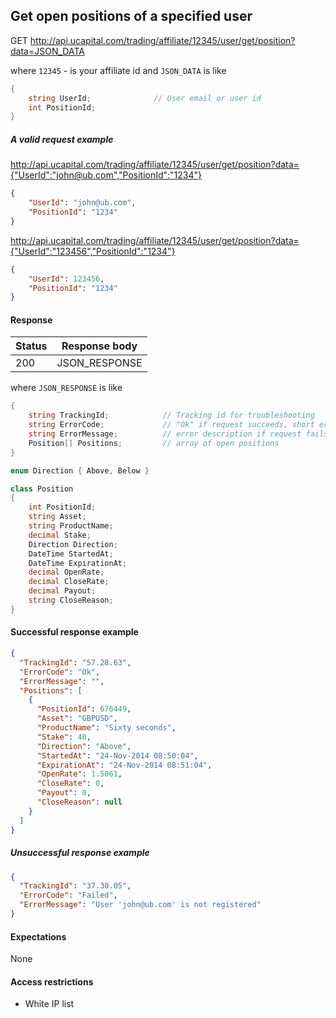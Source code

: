 ﻿## Get open positions of a specified user

GET http://api.ucapital.com/trading/affiliate/12345/user/get/position?data=JSON_DATA

where `12345` - is your affiliate id and `JSON_DATA` is like

```C#
{
    string UserId;              // User email or user id
	int PositionId; 
}
```

##### A valid request example

http://api.ucapital.com/trading/affiliate/12345/user/get/position?data={"UserId":"john@ub.com","PositionId":"1234"} 

```json
{
    "UserId": "john@ub.com",
	"PositionId": "1234"
}
```

http://api.ucapital.com/trading/affiliate/12345/user/get/position?data={"UserId":"123456","PositionId":"1234"} 

```json
{
    "UserId": 123456,
	"PositionId": "1234"
}
```

#### Response

Status | Response body
-------|--------------
200    | JSON_RESPONSE

where `JSON_RESPONSE` is like

```C#
{
    string TrackingId;            // Tracking id for troubleshooting
    string ErrorCode;             // "Ok" if request succeeds, short error code if request fails
    string ErrorMessage;          // error description if request fails
    Position[] Positions;         // array of open positions
}

enum Direction { Above, Below }

class Position
{
    int PositionId;
    string Asset;
    string ProductName;
    decimal Stake;
    Direction Direction;
    DateTime StartedAt;
    DateTime ExpirationAt;
    decimal OpenRate;
    decimal CloseRate;
    decimal Payout;
    string CloseReason;
}
```

#### Successful response example

```json
{
  "TrackingId": "57.28.63",
  "ErrorCode": "Ok",
  "ErrorMessage": "",
  "Positions": [
    {
      "PositionId": 676449,
      "Asset": "GBPUSD",
      "ProductName": "Sixty seconds",
      "Stake": 40,
      "Direction": "Above",
      "StartedAt": "24-Nov-2014 08:50:04",
      "ExpirationAt": "24-Nov-2014 08:51:04",
      "OpenRate": 1.5061,
      "CloseRate": 0,
      "Payout": 0,
      "CloseReason": null
    }
  ]
}
```


##### Unsuccessful response example

```json
{
  "TrackingId": "37.30.05",
  "ErrorCode": "Failed",
  "ErrorMessage": "User 'john@ub.com' is not registered"
}
```


#### Expectations
None

#### Access restrictions
- White IP list
